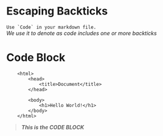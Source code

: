 # Escaping Backticks

``Use `Code` in your markdown file.``  
*We use it to denote as code includes one or more backticks*

# Code Block


        <html>
            <head>
                <title>Document</title>
            </head>

            <body>
                <h1>Hello World!</h1>
            </body>
        </html>

        
>***This is the CODE BLOCK***
